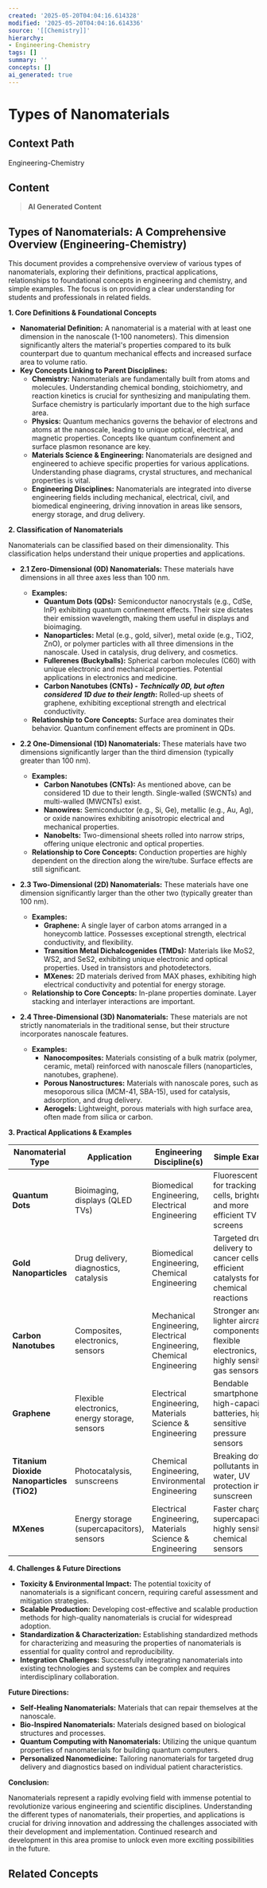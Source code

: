 ```yaml
---
created: '2025-05-20T04:04:16.614328'
modified: '2025-05-20T04:04:16.614336'
source: '[[Chemistry]]'
hierarchy:
- Engineering-Chemistry
tags: []
summary: ''
concepts: []
ai_generated: true
---
```


# Types of Nanomaterials

## Context Path
Engineering-Chemistry

## Content
> **AI Generated Content**
## Types of Nanomaterials: A Comprehensive Overview (Engineering-Chemistry)

This document provides a comprehensive overview of various types of nanomaterials, exploring their definitions, practical applications, relationships to foundational concepts in engineering and chemistry, and simple examples.  The focus is on providing a clear understanding for students and professionals in related fields.

**1. Core Definitions & Foundational Concepts**

* **Nanomaterial Definition:** A nanomaterial is a material with at least one dimension in the nanoscale (1-100 nanometers). This dimension significantly alters the material's properties compared to its bulk counterpart due to quantum mechanical effects and increased surface area to volume ratio.
* **Key Concepts Linking to Parent Disciplines:**
    * **Chemistry:**  Nanomaterials are fundamentally built from atoms and molecules. Understanding chemical bonding, stoichiometry, and reaction kinetics is crucial for synthesizing and manipulating them. Surface chemistry is particularly important due to the high surface area.
    * **Physics:** Quantum mechanics governs the behavior of electrons and atoms at the nanoscale, leading to unique optical, electrical, and magnetic properties. Concepts like quantum confinement and surface plasmon resonance are key.
    * **Materials Science & Engineering:**  Nanomaterials are designed and engineered to achieve specific properties for various applications.  Understanding phase diagrams, crystal structures, and mechanical properties is vital.
    * **Engineering Disciplines:**  Nanomaterials are integrated into diverse engineering fields including mechanical, electrical, civil, and biomedical engineering, driving innovation in areas like sensors, energy storage, and drug delivery.

**2. Classification of Nanomaterials**

Nanomaterials can be classified based on their dimensionality. This classification helps understand their unique properties and applications.

* **2.1 Zero-Dimensional (0D) Nanomaterials:**  These materials have dimensions in all three axes less than 100 nm.
    * **Examples:**
        * **Quantum Dots (QDs):** Semiconductor nanocrystals (e.g., CdSe, InP) exhibiting quantum confinement effects.  Their size dictates their emission wavelength, making them useful in displays and bioimaging.
        * **Nanoparticles:**  Metal (e.g., gold, silver), metal oxide (e.g., TiO2, ZnO), or polymer particles with all three dimensions in the nanoscale. Used in catalysis, drug delivery, and cosmetics.
        * **Fullerenes (Buckyballs):** Spherical carbon molecules (C60) with unique electronic and mechanical properties. Potential applications in electronics and medicine.
        * **Carbon Nanotubes (CNTs) - *Technically 0D, but often considered 1D due to their length*:**  Rolled-up sheets of graphene, exhibiting exceptional strength and electrical conductivity.
    * **Relationship to Core Concepts:** Surface area dominates their behavior. Quantum confinement effects are prominent in QDs.

* **2.2 One-Dimensional (1D) Nanomaterials:**  These materials have two dimensions significantly larger than the third dimension (typically greater than 100 nm).
    * **Examples:**
        * **Carbon Nanotubes (CNTs):**  As mentioned above, can be considered 1D due to their length.  Single-walled (SWCNTs) and multi-walled (MWCNTs) exist.
        * **Nanowires:**  Semiconductor (e.g., Si, Ge), metallic (e.g., Au, Ag), or oxide nanowires exhibiting anisotropic electrical and mechanical properties.
        * **Nanobelts:**  Two-dimensional sheets rolled into narrow strips, offering unique electronic and optical properties.
    * **Relationship to Core Concepts:**  Conduction properties are highly dependent on the direction along the wire/tube.  Surface effects are still significant.

* **2.3 Two-Dimensional (2D) Nanomaterials:**  These materials have one dimension significantly larger than the other two (typically greater than 100 nm).
    * **Examples:**
        * **Graphene:** A single layer of carbon atoms arranged in a honeycomb lattice. Possesses exceptional strength, electrical conductivity, and flexibility.
        * **Transition Metal Dichalcogenides (TMDs):**  Materials like MoS2, WS2, and SeS2, exhibiting unique electronic and optical properties. Used in transistors and photodetectors.
        * **MXenes:**  2D materials derived from MAX phases, exhibiting high electrical conductivity and potential for energy storage.
    * **Relationship to Core Concepts:**  In-plane properties dominate. Layer stacking and interlayer interactions are important.

* **2.4 Three-Dimensional (3D) Nanomaterials:** These materials are not strictly nanomaterials in the traditional sense, but their structure incorporates nanoscale features.
    * **Examples:**
        * **Nanocomposites:** Materials consisting of a bulk matrix (polymer, ceramic, metal) reinforced with nanoscale fillers (nanoparticles, nanotubes, graphene).
        * **Porous Nanostructures:**  Materials with nanoscale pores, such as mesoporous silica (MCM-41, SBA-15), used for catalysis, adsorption, and drug delivery.
        * **Aerogels:**  Lightweight, porous materials with high surface area, often made from silica or carbon.



**3. Practical Applications & Examples**

| **Nanomaterial Type** | **Application** | **Engineering Discipline(s)** | **Simple Example** |
|---|---|---|---|
| **Quantum Dots** | Bioimaging, displays (QLED TVs) | Biomedical Engineering, Electrical Engineering | Fluorescent tags for tracking cells, brighter and more efficient TV screens |
| **Gold Nanoparticles** | Drug delivery, diagnostics, catalysis | Biomedical Engineering, Chemical Engineering | Targeted drug delivery to cancer cells, efficient catalysts for chemical reactions |
| **Carbon Nanotubes** | Composites, electronics, sensors | Mechanical Engineering, Electrical Engineering, Chemical Engineering | Stronger and lighter aircraft components, flexible electronics, highly sensitive gas sensors |
| **Graphene** | Flexible electronics, energy storage, sensors | Electrical Engineering, Materials Science & Engineering | Bendable smartphones, high-capacity batteries, highly sensitive pressure sensors |
| **Titanium Dioxide Nanoparticles (TiO2)** | Photocatalysis, sunscreens | Chemical Engineering, Environmental Engineering | Breaking down pollutants in water, UV protection in sunscreen |
| **MXenes** | Energy storage (supercapacitors), sensors | Electrical Engineering, Materials Science & Engineering | Faster charging supercapacitors, highly sensitive chemical sensors |



**4. Challenges & Future Directions**

* **Toxicity & Environmental Impact:**  The potential toxicity of nanomaterials is a significant concern, requiring careful assessment and mitigation strategies.
* **Scalable Production:** Developing cost-effective and scalable production methods for high-quality nanomaterials is crucial for widespread adoption.
* **Standardization & Characterization:**  Establishing standardized methods for characterizing and measuring the properties of nanomaterials is essential for quality control and reproducibility.
* **Integration Challenges:**  Successfully integrating nanomaterials into existing technologies and systems can be complex and requires interdisciplinary collaboration.

**Future Directions:**

* **Self-Healing Nanomaterials:** Materials that can repair themselves at the nanoscale.
* **Bio-Inspired Nanomaterials:** Materials designed based on biological structures and processes.
* **Quantum Computing with Nanomaterials:** Utilizing the unique quantum properties of nanomaterials for building quantum computers.
* **Personalized Nanomedicine:** Tailoring nanomaterials for targeted drug delivery and diagnostics based on individual patient characteristics.



**Conclusion:**

Nanomaterials represent a rapidly evolving field with immense potential to revolutionize various engineering and scientific disciplines. Understanding the different types of nanomaterials, their properties, and applications is crucial for driving innovation and addressing the challenges associated with their development and implementation.  Continued research and development in this area promise to unlock even more exciting possibilities in the future.

## Related Concepts

